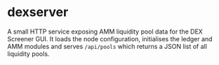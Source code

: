 # dexserver

A small HTTP service exposing AMM liquidity pool data for the DEX Screener GUI.
It loads the node configuration, initialises the ledger and AMM modules and
serves `/api/pools` which returns a JSON list of all liquidity pools.
